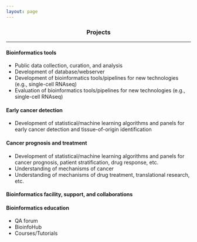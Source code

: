```yaml
---
layout: page
---
```


<div align="center"><h3>Projects</h3></div>

---------------------------------------------
  
#### Bioinformatics tools
* Public data collection, curation, and analysis
* Development of database/webserver
* Development of bioinformatics tools/pipelines for new technologies (e.g., single-cell RNAseq)
* Evaluation of bioinformatics tools/pipelines for new technologies (e.g., single-cell RNAseq)


#### Early cancer detection
* Development of statistical/machine learning algorithms and panels for early cancer detection and tissue-of-origin identification

#### Cancer prognosis and treatment
* Development of statistical/machine learning algorithms and panels for cancer prognosis, patient stratification, drug response, etc.
* Understanding of mechanisms of cancer
* Understanding of mechanisms of drug treatment, translational research, etc.

#### Bioinformatics facility, support, and collaborations

#### Bioinformatics education
* QA forum
* BioinfoHub
* Courses/Tutorials
